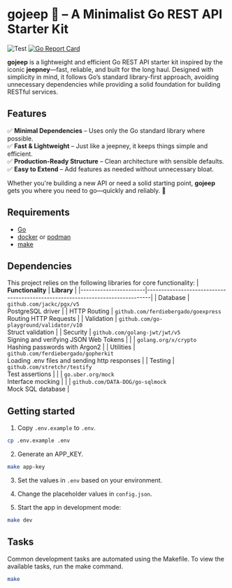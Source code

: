 # gojeep 🚙 – A Minimalist Go REST API Starter Kit

![Test](https://github.com/ferdiebergado/gojeep/actions/workflows/test.yml/badge.svg)
[![Go Report Card](https://goreportcard.com/badge/github.com/ferdiebergado/gojeep)](https://goreportcard.com/report/github.com/ferdiebergado/gojeep)

**gojeep** is a lightweight and efficient Go REST API starter kit inspired by the iconic **jeepney**—fast, reliable, and built for the long haul. Designed with simplicity in mind, it follows Go’s standard library-first approach, avoiding unnecessary dependencies while providing a solid foundation for building RESTful services.

## Features

✅ **Minimal Dependencies** – Uses only the Go standard library where possible.  
✅ **Fast & Lightweight** – Just like a jeepney, it keeps things simple and efficient.  
✅ **Production-Ready Structure** – Clean architecture with sensible defaults.  
✅ **Easy to Extend** – Add features as needed without unnecessary bloat.

Whether you're building a new API or need a solid starting point, **gojeep** gets you where you need to go—quickly and reliably. 🚀

## Requirements

-   [Go](https://go.dev)
-   [docker](https://www.docker.com) or [podman](https://podman.io)
-   [make](https://www.gnu.org/software/make)

## Dependencies

This project relies on the following libraries for core functionality:
| **Functionality** | **Library** |
|-----------------------|-------------------------------------------------------------------------------|
| Database | `github.com/jackc/pgx/v5`<br>PostgreSQL driver |
| HTTP Routing | `github.com/ferdiebergado/goexpress`<br>Routing HTTP Requests |
| Validation | `github.com/go-playground/validator/v10`<br>Struct validation |
| Security | `github.com/golang-jwt/jwt/v5`<br>Signing and verifying JSON Web Tokens |
| | `golang.org/x/crypto`<br>Hashing passwords with Argon2 |
| Utilities | `github.com/ferdiebergado/gopherkit`<br>Loading .env files and sending http responses |
| Testing | `github.com/stretchr/testify`<br>Test assertions |
| | `go.uber.org/mock`<br>Interface mocking |
| | `github.com/DATA-DOG/go-sqlmock`<br>Mock SQL database |

## Getting started

1. Copy `.env.example` to `.env`.

```sh
cp .env.example .env
```

2. Generate an APP_KEY.

```sh
make app-key
```

3. Set the values in `.env` based on your environment.

4. Change the placeholder values in `config.json`.

5. Start the app in development mode:

```sh
make dev
```

## Tasks

Common development tasks are automated using the Makefile. To view the available tasks, run the make command.

```sh
make
```
